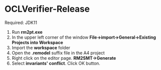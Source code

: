 # OCLVerifier-Release

Required: JDK11

1. Run **rm2pt.exe**
2. In the upper left corner of the window **File->import->General->Existing Projects into Workspace**
3. Import the **workspace** folder
4. Open the **.remodel** suffix file in the A4 project
5. Right click on the editor page. **RM2SMT->Generate**
6. Select **invariants' conflict**. Click OK button.
